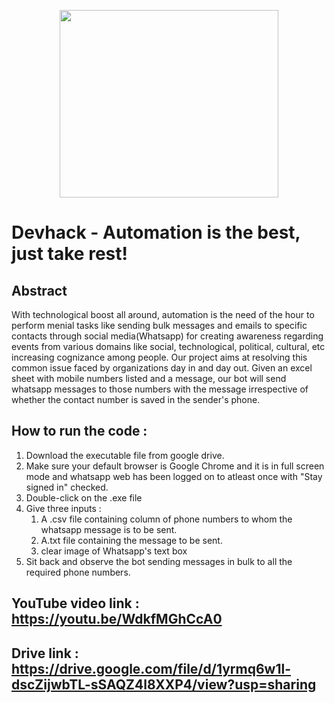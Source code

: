 <p align="center">
  <img 
    width="350"
    height="300"
    src="https://user-images.githubusercontent.com/76431379/156902325-e44c0e9f-3c04-4731-acb9-f92304e02606.png"
  >
</p> 

# Devhack - Automation is the best, just take rest!

## Abstract 
With technological boost all around, automation is the need of the hour to perform menial tasks like sending bulk messages and emails to specific contacts through social media(Whatsapp) for creating awareness regarding events from various domains like social, technological, political, cultural, etc increasing cognizance among people. Our project aims at resolving this common issue faced by organizations day in and day out. Given an excel sheet with mobile numbers listed and a message, our bot will send whatsapp messages to those numbers with the message irrespective of whether the contact number is saved in the sender's phone.

## How to run the code : 

1. Download the executable file from google drive.
2. Make sure your default browser is Google Chrome and it is in full screen mode and whatsapp web has been logged on to atleast once with "Stay signed in" checked.
3. Double-click on the .exe file 
4. Give three inputs : 
   1. A .csv file containing column of phone numbers to whom the whatsapp message is to be sent. 
   2. A.txt file containing the message to be sent.
   3. clear image of Whatsapp's text box
5. Sit back and observe the bot sending messages in bulk to all the required phone numbers.

## YouTube video link : https://youtu.be/WdkfMGhCcA0
## Drive link : https://drive.google.com/file/d/1yrmq6w1l-dscZijwbTL-sSAQZ4l8XXP4/view?usp=sharing